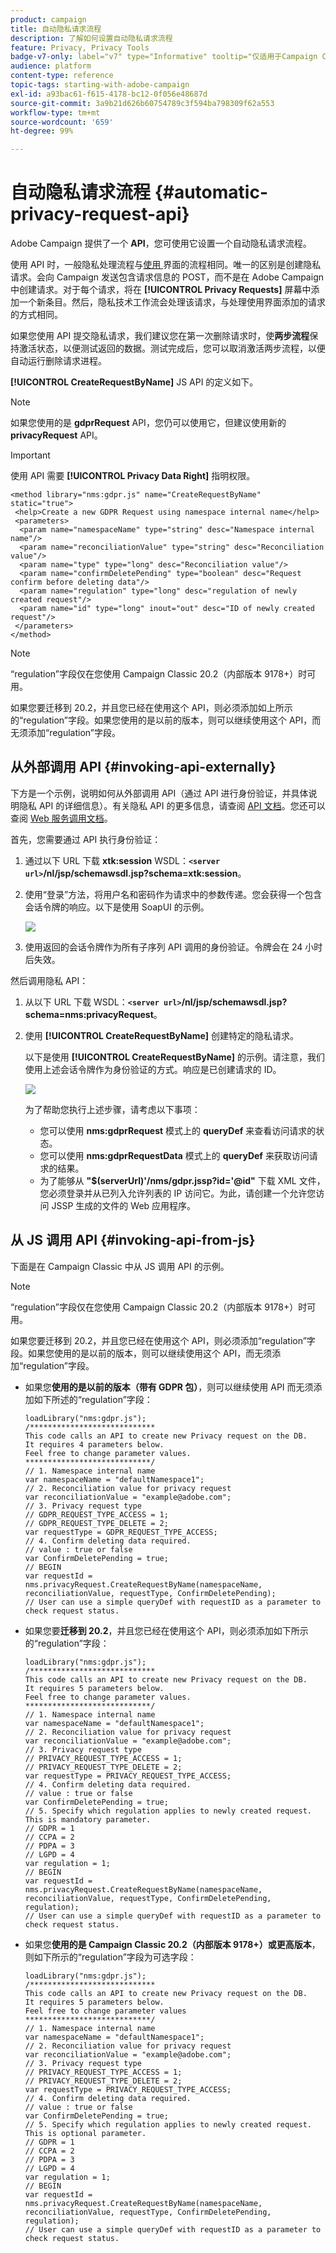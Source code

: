 ```yaml
---
product: campaign
title: 自动隐私请求流程
description: 了解如何设置自动隐私请求流程
feature: Privacy, Privacy Tools
badge-v7-only: label="v7" type="Informative" tooltip="仅适用于Campaign Classicv7"
audience: platform
content-type: reference
topic-tags: starting-with-adobe-campaign
exl-id: a93bac61-f615-4178-bc12-0f056e48687d
source-git-commit: 3a9b21d626b60754789c3f594ba798309f62a553
workflow-type: tm+mt
source-wordcount: '659'
ht-degree: 99%

---
```


# 自动隐私请求流程 {#automatic-privacy-request-api}



Adobe Campaign 提供了一个 **API**，您可使用它设置一个自动隐私请求流程。

使用 API 时，一般隐私处理流程与[使用 ](privacy-requests-ui.md) 界面的流程相同。唯一的区别是创建隐私请求。会向 Campaign 发送包含请求信息的 POST，而不是在 Adobe Campaign 中创建请求。对于每个请求，将在 **[!UICONTROL Privacy Requests]** 屏幕中添加一个新条目。然后，隐私技术工作流会处理该请求，与处理使用界面添加的请求的方式相同。

如果您使用 API 提交隐私请求，我们建议您在第一次删除请求时，使&#x200B;**两步流程**&#x200B;保持激活状态，以便测试返回的数据。测试完成后，您可以取消激活两步流程，以便自动运行删除请求进程。

**[!UICONTROL CreateRequestByName]** JS API 的定义如下。

>[!NOTE]
>
>如果您使用的是 **gdprRequest** API，您仍可以使用它，但建议使用新的 **privacyRequest** API。

>[!IMPORTANT]
>
>使用 API 需要 **[!UICONTROL Privacy Data Right]** 指明权限。

```
<method library="nms:gdpr.js" name="CreateRequestByName" static="true">
 <help>Create a new GDPR Request using namespace internal name</help>
 <parameters>
  <param name="namespaceName" type="string" desc="Namespace internal name"/>
  <param name="reconciliationValue" type="string" desc="Reconciliation value"/>
  <param name="type" type="long" desc="Reconciliation value"/>
  <param name="confirmDeletePending" type="boolean" desc="Request confirm before deleting data"/>
  <param name="regulation" type="long" desc="regulation of newly created request"/>
  <param name="id" type="long" inout="out" desc="ID of newly created request"/>
 </parameters>
</method>
```

>[!NOTE]
>
>“regulation”字段仅在您使用 Campaign Classic 20.2（内部版本 9178+）时可用。
>
>如果您要迁移到 20.2，并且您已经在使用这个 API，则必须添加如上所示的“regulation”字段。如果您使用的是以前的版本，则可以继续使用这个 API，而无须添加“regulation”字段。

## 从外部调用 API {#invoking-api-externally}

下方是一个示例，说明如何从外部调用 API（通过 API 进行身份验证，并具体说明隐私 API 的详细信息）。有关隐私 API 的更多信息，请查阅 [API 文档](https://experienceleague.adobe.com/developer/campaign-api/api/s-nms-privacyRequest.html?lang=zh-Hans)。您还可以查阅 [Web 服务调用文档](../../configuration/using/web-service-calls.md)。

首先，您需要通过 API 执行身份验证：

1. 通过以下 URL 下载 **xtk:session** WSDL：**`<server url>`/nl/jsp/schemawsdl.jsp?schema=xtk:session**。

1. 使用“登录”方法，将用户名和密码作为请求中的参数传递。您会获得一个包含会话令牌的响应。以下是使用 SoapUI 的示例。

   ![](assets/do-not-localize/privacy-api.png)

1. 使用返回的会话令牌作为所有子序列 API 调用的身份验证。令牌会在 24 小时后失效。

然后调用隐私 API：

1. 从以下 URL 下载 WSDL：**`<server url>`/nl/jsp/schemawsdl.jsp?schema=nms:privacyRequest**。

1. 使用 **[!UICONTROL CreateRequestByName]** 创建特定的隐私请求。

   以下是使用 **[!UICONTROL CreateRequestByName]** 的示例。请注意，我们使用上述会话令牌作为身份验证的方式。响应是已创建请求的 ID。

   ![](assets/do-not-localize/privacy-api-2.png)

   为了帮助您执行上述步骤，请考虑以下事项：

   * 您可以使用 **nms:gdprRequest** 模式上的 **queryDef** 来查看访问请求的状态。
   * 您可以使用 **nms:gdprRequestData** 模式上的 **queryDef** 来获取访问请求的结果。
   * 为了能够从 **&quot;$(serverUrl)&#39;/nms/gdpr.jssp?id=&#39;@id&quot;** 下载 XML 文件，您必须登录并从已列入允许列表的 IP 访问它。为此，请创建一个允许您访问 JSSP 生成的文件的 Web 应用程序。

## 从 JS 调用 API {#invoking-api-from-js}

下面是在 Campaign Classic 中从 JS 调用 API 的示例。

>[!NOTE]
>
>“regulation”字段仅在您使用 Campaign Classic 20.2（内部版本 9178+）时可用。
>
>如果您要迁移到 20.2，并且您已经在使用这个 API，则必须添加“regulation”字段。如果您使用的是以前的版本，则可以继续使用这个 API，而无须添加“regulation”字段。

* 如果您&#x200B;**使用的是以前的版本（带有 GDPR 包）**，则可以继续使用 API 而无须添加如下所述的“regulation”字段：

  ```
  loadLibrary("nms:gdpr.js");
  /**************************** 
  This code calls an API to create new Privacy request on the DB.
  It requires 4 parameters below.
  Feel free to change parameter values.
  ****************************/
  // 1. Namespace internal name
  var namespaceName = "defaultNamespace1";
  // 2. Reconciliation value for privacy request
  var reconciliationValue = "example@adobe.com";
  // 3. Privacy request type
  // GDPR_REQUEST_TYPE_ACCESS = 1;
  // GDPR_REQUEST_TYPE_DELETE = 2;
  var requestType = GDPR_REQUEST_TYPE_ACCESS;
  // 4. Confirm deleting data required.
  // value : true or false
  var ConfirmDeletePending = true;
  // BEGIN
  var requestId = nms.privacyRequest.CreateRequestByName(namespaceName, reconciliationValue, requestType, ConfirmDeletePending);
  // User can use a simple queryDef with requestID as a parameter to check request status.
  ```

* 如果您要&#x200B;**迁移到 20.2**，并且您已经在使用这个 API，则必须添加如下所示的“regulation”字段：

  ```
  loadLibrary("nms:gdpr.js");
  /**************************** 
  This code calls an API to create new Privacy request on the DB.
  It requires 5 parameters below.
  Feel free to change parameter values.
  ****************************/
  // 1. Namespace internal name
  var namespaceName = "defaultNamespace1";
  // 2. Reconciliation value for privacy request
  var reconciliationValue = "example@adobe.com";
  // 3. Privacy request type
  // PRIVACY_REQUEST_TYPE_ACCESS = 1;
  // PRIVACY_REQUEST_TYPE_DELETE = 2;
  var requestType = PRIVACY_REQUEST_TYPE_ACCESS;
  // 4. Confirm deleting data required.
  // value : true or false
  var ConfirmDeletePending = true;
  // 5. Specify which regulation applies to newly created request. This is mandatory parameter.
  // GDPR = 1
  // CCPA = 2
  // PDPA = 3
  // LGPD = 4
  var regulation = 1;
  // BEGIN
  var requestId = nms.privacyRequest.CreateRequestByName(namespaceName, reconciliationValue, requestType, ConfirmDeletePending, regulation);
  // User can use a simple queryDef with requestID as a parameter to check request status.
  ```

* 如果您&#x200B;**使用的是 Campaign Classic 20.2（内部版本 9178+）或更高版本**，则如下所示的“regulation”字段为可选字段：

  ```
  loadLibrary("nms:gdpr.js");
  /**************************** 
  This code calls an API to create new Privacy request on the DB.
  It requires 5 parameters below.
  Feel free to change parameter values 
  ****************************/
  // 1. Namespace internal name
  var namespaceName = "defaultNamespace1";
  // 2. Reconciliation value for privacy request
  var reconciliationValue = "example@adobe.com";
  // 3. Privacy request type
  // PRIVACY_REQUEST_TYPE_ACCESS = 1;
  // PRIVACY_REQUEST_TYPE_DELETE = 2;
  var requestType = PRIVACY_REQUEST_TYPE_ACCESS;
  // 4. Confirm deleting data required.
  // value : true or false
  var ConfirmDeletePending = true;
  // 5. Specify which regulation applies to newly created request. This is optional parameter.
  // GDPR = 1
  // CCPA = 2
  // PDPA = 3
  // LGPD = 4
  var regulation = 1;
  // BEGIN
  var requestId = nms.privacyRequest.CreateRequestByName(namespaceName, reconciliationValue, requestType, ConfirmDeletePending, regulation);
  // User can use a simple queryDef with requestID as a parameter to check request status.
  ```
